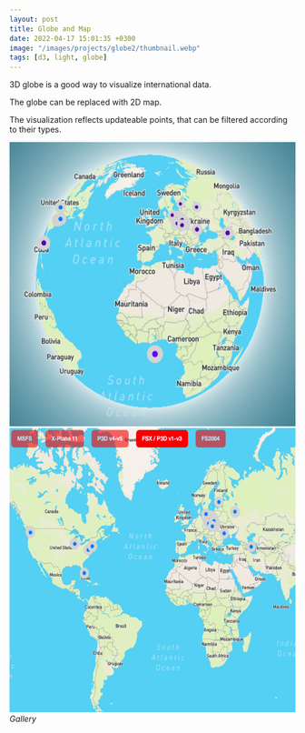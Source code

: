 ```yaml
---
layout: post
title: Globe and Map
date: 2022-04-17 15:01:35 +0300
image: "/images/projects/globe2/thumbnail.webp"
tags: [d3, light, globe]
---
```


<!-- ![](/images/projects/globe/preview.gif) -->

3D globe is a good way to visualize international data.

The globe can be replaced with 2D map.

The visualization reflects updateable points, that can be filtered according to their types.

<div class="gallery-box">
  <div class="gallery">
    <!-- <img src="/images/projects/glole2/1.png"> -->
    <img style="height:500px" src="/images/projects/globe2/2.png">
        <img style="height:500px" src="/images/projects/globe2/3.png">

  </div>
  <em>Gallery</em>
</div>
